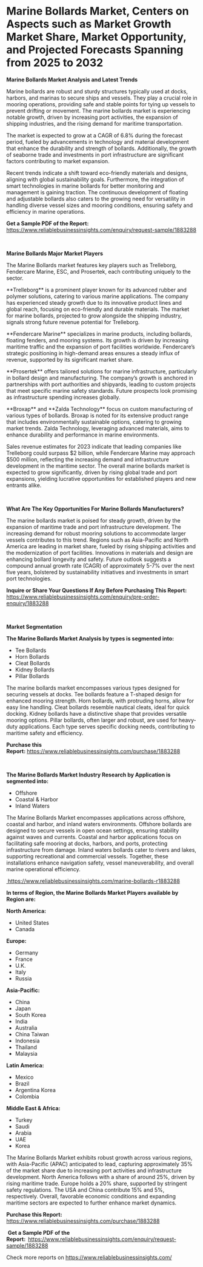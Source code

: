 <p><h1>Marine Bollards Market, Centers on Aspects such as Market Growth Market Share, Market Opportunity, and Projected Forecasts Spanning from 2025 to 2032</h1></p><p><strong>Marine Bollards Market Analysis and Latest Trends</strong></p>
<p><p>Marine bollards are robust and sturdy structures typically used at docks, harbors, and marinas to secure ships and vessels. They play a crucial role in mooring operations, providing safe and stable points for tying up vessels to prevent drifting or movement. The marine bollards market is experiencing notable growth, driven by increasing port activities, the expansion of shipping industries, and the rising demand for maritime transportation.</p><p>The market is expected to grow at a CAGR of 6.8% during the forecast period, fueled by advancements in technology and material development that enhance the durability and strength of bollards. Additionally, the growth of seaborne trade and investments in port infrastructure are significant factors contributing to market expansion. </p><p>Recent trends indicate a shift toward eco-friendly materials and designs, aligning with global sustainability goals. Furthermore, the integration of smart technologies in marine bollards for better monitoring and management is gaining traction. The continuous development of floating and adjustable bollards also caters to the growing need for versatility in handling diverse vessel sizes and mooring conditions, ensuring safety and efficiency in marine operations.</p></p>
<p><strong>Get a Sample PDF of the Report:&nbsp;</strong> <a href="https://www.reliablebusinessinsights.com/enquiry/request-sample/1883288?utm_campaign=2561&utm_medium=2&utm_source=Github&utm_content=ia&utm_term=28022025&utm_id=marine-bollards">https://www.reliablebusinessinsights.com/enquiry/request-sample/1883288</a></p>
<p>&nbsp;</p>
<p><strong>Marine Bollards Major Market Players</strong></p>
<p><p>The Marine Bollards market features key players such as Trelleborg, Fendercare Marine, ESC, and Prosertek, each contributing uniquely to the sector.</p><p>**Trelleborg** is a prominent player known for its advanced rubber and polymer solutions, catering to various marine applications. The company has experienced steady growth due to its innovative product lines and global reach, focusing on eco-friendly and durable materials. The market for marine bollards, projected to grow alongside the shipping industry, signals strong future revenue potential for Trelleborg.</p><p>**Fendercare Marine** specializes in marine products, including bollards, floating fenders, and mooring systems. Its growth is driven by increasing maritime traffic and the expansion of port facilities worldwide. Fendercare’s strategic positioning in high-demand areas ensures a steady influx of revenue, supported by its significant market share.</p><p>**Prosertek** offers tailored solutions for marine infrastructure, particularly in bollard design and manufacturing. The company’s growth is anchored in partnerships with port authorities and shipyards, leading to custom projects that meet specific marine safety standards. Future prospects look promising as infrastructure spending increases globally.</p><p>**Broxap** and **Zalda Technology** focus on custom manufacturing of various types of bollards. Broxap is noted for its extensive product range that includes environmentally sustainable options, catering to growing market trends. Zalda Technology, leveraging advanced materials, aims to enhance durability and performance in marine environments.</p><p>Sales revenue estimates for 2023 indicate that leading companies like Trelleborg could surpass $2 billion, while Fendercare Marine may approach $500 million, reflecting the increasing demand and infrastructure development in the maritime sector. The overall marine bollards market is expected to grow significantly, driven by rising global trade and port expansions, yielding lucrative opportunities for established players and new entrants alike.</p></p>
<p>&nbsp;</p>
<p><strong>What Are The Key Opportunities For Marine Bollards Manufacturers?</strong></p>
<p><p>The marine bollards market is poised for steady growth, driven by the expansion of maritime trade and port infrastructure development. The increasing demand for robust mooring solutions to accommodate larger vessels contributes to this trend. Regions such as Asia-Pacific and North America are leading in market share, fueled by rising shipping activities and the modernization of port facilities. Innovations in materials and design are enhancing bollard longevity and safety. Future outlook suggests a compound annual growth rate (CAGR) of approximately 5-7% over the next five years, bolstered by sustainability initiatives and investments in smart port technologies.</p></p>
<p><strong>Inquire or Share Your Questions If Any Before Purchasing This Report:</strong> <a href="https://www.reliablebusinessinsights.com/enquiry/pre-order-enquiry/1883288?utm_campaign=2561&utm_medium=2&utm_source=Github&utm_content=ia&utm_term=28022025&utm_id=marine-bollards">https://www.reliablebusinessinsights.com/enquiry/pre-order-enquiry/1883288</a></p>
<p>&nbsp;</p>
<p><strong>Market Segmentation</strong></p>
<p><strong>The Marine Bollards Market Analysis by types is segmented into:</strong></p>
<p><ul><li>Tee Bollards</li><li>Horn Bollards</li><li>Cleat Bollards</li><li>Kidney Bollards</li><li>Pillar Bollards</li></ul></p>
<p><p>The marine bollards market encompasses various types designed for securing vessels at docks. Tee bollards feature a T-shaped design for enhanced mooring strength. Horn bollards, with protruding horns, allow for easy line handling. Cleat bollards resemble nautical cleats, ideal for quick docking. Kidney bollards have a distinctive shape that provides versatile mooring options. Pillar bollards, often larger and robust, are used for heavy-duty applications. Each type serves specific docking needs, contributing to maritime safety and efficiency.</p></p>
<p><strong>Purchase this Report:&nbsp;</strong><a href="https://www.reliablebusinessinsights.com/purchase/1883288?utm_campaign=2561&utm_medium=2&utm_source=Github&utm_content=ia&utm_term=28022025&utm_id=marine-bollards">https://www.reliablebusinessinsights.com/purchase/1883288</a></p>
<p>&nbsp;</p>
<p><strong>The Marine Bollards Market Industry Research by Application is segmented into:</strong></p>
<p><ul><li>Offshore</li><li>Coastal & Harbor</li><li>Inland Waters</li></ul></p>
<p><p>The Marine Bollards Market encompasses applications across offshore, coastal and harbor, and inland waters environments. Offshore bollards are designed to secure vessels in open ocean settings, ensuring stability against waves and currents. Coastal and harbor applications focus on facilitating safe mooring at docks, harbors, and ports, protecting infrastructure from damage. Inland waters bollards cater to rivers and lakes, supporting recreational and commercial vessels. Together, these installations enhance navigation safety, vessel maneuverability, and overall marine operational efficiency.</p></p>
<p><a href="https://www.reliablebusinessinsights.com/marine-bollards-r1883288?utm_campaign=2561&utm_medium=2&utm_source=Github&utm_content=ia&utm_term=28022025&utm_id=marine-bollards">&nbsp;https://www.reliablebusinessinsights.com/marine-bollards-r1883288</a></p>
<p><strong>In terms of Region, the Marine Bollards Market Players available by Region are:</strong></p>
<p>
    <p> <strong> North America: </strong>
        <ul>
            <li>United States</li>
            <li>Canada</li>
        </ul>
        </p> 
    <p> <strong> Europe: </strong>
        <ul>
            <li>Germany</li>
            <li>France</li>
            <li>U.K.</li>
            <li>Italy</li>
            <li>Russia</li>
        </ul>
        </p> 
    <p> <strong> Asia-Pacific: </strong>
        <ul>
            <li>China</li>
            <li>Japan</li>
            <li>South Korea</li>
            <li>India</li>
            <li>Australia</li>
            <li>China Taiwan</li>
            <li>Indonesia</li>
            <li>Thailand</li>
            <li>Malaysia</li>
        </ul>
        </p> 
    <p> <strong> Latin America: </strong>
        <ul>
            <li>Mexico</li>
            <li>Brazil</li>
            <li>Argentina Korea</li>
            <li>Colombia</li>
        </ul>
        </p> 
    <p> <strong> Middle East & Africa: </strong>
        <ul>
            <li>Turkey</li>
            <li>Saudi</li>
            <li>Arabia</li>
            <li>UAE</li>
            <li>Korea</li>
        </ul>
    </p>
    </p>
<p><p>The Marine Bollards Market exhibits robust growth across various regions, with Asia-Pacific (APAC) anticipated to lead, capturing approximately 35% of the market share due to increasing port activities and infrastructure development. North America follows with a share of around 25%, driven by rising maritime trade. Europe holds a 20% share, supported by stringent safety regulations. The USA and China contribute 15% and 5%, respectively. Overall, favorable economic conditions and expanding maritime sectors are expected to further enhance market dynamics.</p></p>
<p><strong>Purchase this Report: </strong><a href="https://www.reliablebusinessinsights.com/purchase/1883288?utm_campaign=2561&utm_medium=2&utm_source=Github&utm_content=ia&utm_term=28022025&utm_id=marine-bollards">https://www.reliablebusinessinsights.com/purchase/1883288</a></p>
<p>&nbsp;<strong>Get a Sample PDF of the Report:&nbsp;&nbsp;</strong><a href="https://www.reliablebusinessinsights.com/enquiry/request-sample/1883288?utm_campaign=2561&utm_medium=2&utm_source=Github&utm_content=ia&utm_term=28022025&utm_id=marine-bollards">https://www.reliablebusinessinsights.com/enquiry/request-sample/1883288</a></p>
<p><strong></strong></p>
<p>Check more reports on <a href="https://www.reliablebusinessinsights.com/?utm_campaign=2561&utm_medium=2&utm_source=Github&utm_content=ia&utm_term=28022025&utm_id=marine-bollards">https://www.reliablebusinessinsights.com/</a></p>